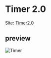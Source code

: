 # Timer 2.0
Site: [Timer2.0](https://ply3r.github.io/timer2.0/)
## preview
![Timer](https://i.ibb.co/d0qTfNT/timer2.png)

